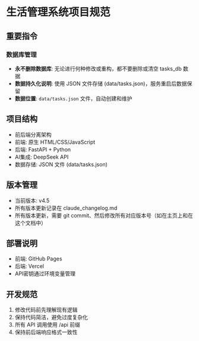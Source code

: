 # 生活管理系统项目规范

## 重要指令

### 数据库管理
- **永不删除数据库**: 无论进行何种修改或重构，都不要删除或清空 tasks_db 数据
- **数据持久化说明**: 使用 JSON 文件存储 (data/tasks.json)，服务重启后数据保留
- **数据位置**: `data/tasks.json` 文件，自动创建和维护

## 项目结构
- 前后端分离架构
- 前端: 原生 HTML/CSS/JavaScript
- 后端: FastAPI + Python
- AI集成: DeepSeek API
- 数据存储: JSON 文件 (data/tasks.json)

## 版本管理
- 当前版本: v4.5
- 所有版本更新记录在 claude_changelog.md
- 所有版本更新，需要 git commit、然后修改所有对应版本号（如在主页上和在这个文档中）

## 部署说明
- 前端: GitHub Pages
- 后端: Vercel
- API密钥通过环境变量管理

## 开发规范
1. 修改代码前先理解现有逻辑
2. 保持代码简洁，避免过度复杂化
3. 所有 API 调用使用 /api 前缀
4. 保持前后端响应格式一致性